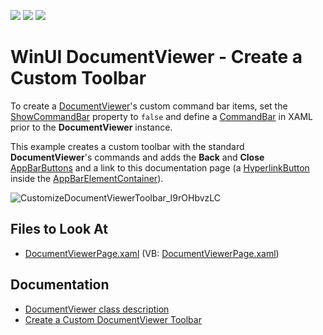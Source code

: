 <!-- default badges list -->
![](https://img.shields.io/endpoint?url=https://codecentral.devexpress.com/api/v1/VersionRange/422864203/21.2.3%2B)
[![](https://img.shields.io/badge/Open_in_DevExpress_Support_Center-FF7200?style=flat-square&logo=DevExpress&logoColor=white)](https://supportcenter.devexpress.com/ticket/details/T1040667)
[![](https://img.shields.io/badge/📖_How_to_use_DevExpress_Examples-e9f6fc?style=flat-square)](https://docs.devexpress.com/GeneralInformation/403183)
<!-- default badges end -->
# WinUI DocumentViewer - Create a Custom Toolbar

To create a [DocumentViewer](https://docs.devexpress.com/WinUI/DevExpress.WinUI.DocumentViewer.DocumentViewer)'s custom command bar items, set the [ShowCommandBar](https://docs.devexpress.com/WinUI/DevExpress.WinUI.DocumentViewer.DocumentViewer.ShowCommandBar) property to `false` and define a [CommandBar](https://docs.microsoft.com/windows/winui/api/microsoft.ui.xaml.controls.commandbar) in XAML prior to the **DocumentViewer** instance.

This example creates a custom toolbar with the standard **DocumentViewer**'s commands and adds the **Back** and **Close** [AppBarButtons](https://docs.microsoft.com/windows/winui/api/microsoft.ui.xaml.controls.appbarbutton) and a link to this documentation page (a [HyperlinkButton](https://docs.microsoft.com/windows/winui/api/microsoft.ui.xaml.controls.hyperlinkbutton) inside the [AppBarElementContainer](https://docs.microsoft.com/windows/winui/api/microsoft.ui.xaml.controls.appbarelementcontainer)).

![CustomizeDocumentViewerToolbar_I9rOHbvzLC](https://user-images.githubusercontent.com/12169834/139530134-936bfd81-7f5d-497b-9eab-4472c6dfc7d5.png)

<!-- default file list -->
## Files to Look At

- [DocumentViewerPage.xaml](./CS/CustomizeDocumentViewerToolbar/CustomizeDocumentViewerToolbar/Views/DocumentViewerPage.xaml) (VB: [DocumentViewerPage.xaml](./VB/CustomizeDocumentViewerToolbar/CustomizeDocumentViewerToolbar/Views/DocumentViewerPage.xaml))
<!-- default file list end -->

## Documentation

- [DocumentViewer class description](https://docs.devexpress.com/WinUI/DevExpress.WinUI.DocumentViewer.DocumentViewer)
- [Create a Custom DocumentViewer Toolbar](https://docs.devexpress.com/WinUI/DevExpress.WinUI.DocumentViewer.DocumentViewer#create-a-custom-toolbar)
